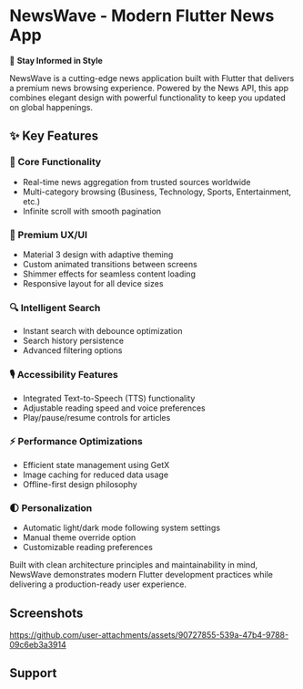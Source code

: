 # NewsWave - Modern Flutter News App

📰 **Stay Informed in Style**  

NewsWave is a cutting-edge news application built with Flutter that delivers a premium news browsing experience. Powered by the News API, this app combines elegant design with powerful functionality to keep you updated on global happenings.



## ✨ Key Features

### 🚀 Core Functionality
- Real-time news aggregation from trusted sources worldwide
- Multi-category browsing (Business, Technology, Sports, Entertainment, etc.)
- Infinite scroll with smooth pagination

### 🎨 Premium UX/UI
- Material 3 design with adaptive theming
- Custom animated transitions between screens
- Shimmer effects for seamless content loading
- Responsive layout for all device sizes

### 🔍 Intelligent Search
- Instant search with debounce optimization
- Search history persistence
- Advanced filtering options

### 🎙️ Accessibility Features
- Integrated Text-to-Speech (TTS) functionality
- Adjustable reading speed and voice preferences
- Play/pause/resume controls for articles

### ⚡ Performance Optimizations
- Efficient state management using GetX
- Image caching for reduced data usage
- Offline-first design philosophy

### 🌓 Personalization
- Automatic light/dark mode following system settings
- Manual theme override option
- Customizable reading preferences

Built with clean architecture principles and maintainability in mind, NewsWave demonstrates modern Flutter development practices while delivering a production-ready user experience.




## Screenshots
https://github.com/user-attachments/assets/90727855-539a-47b4-9788-09c6eb3a3914



## Support
